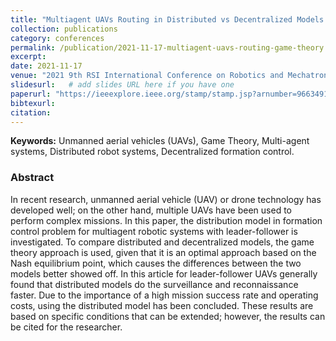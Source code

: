 ```yaml
---
title: "Multiagent UAVs Routing in Distributed vs Decentralized Models: Game Theory Approach"
collection: publications
category: conferences
permalink: /publication/2021-11-17-multiagent-uavs-routing-game-theory
excerpt:
date: 2021-11-17
venue: "2021 9th RSI International Conference on Robotics and Mechatronics (ICRoM)"
slidesurl:   # add slides URL here if you have one
paperurl: "https://ieeexplore.ieee.org/stamp/stamp.jsp?arnumber=9663491"
bibtexurl: 
citation: 
---
```

**Keywords:** Unmanned aerial vehicles (UAVs), Game Theory, Multi-agent systems, Distributed robot systems, Decentralized formation control. 

### Abstract

In recent research, unmanned aerial vehicle (UAV) or drone technology has developed well; on the other hand, multiple UAVs have been used to perform complex missions. In this paper, the distribution model in formation control problem for multiagent robotic systems with leader-follower is investigated. To compare distributed and decentralized models, the game theory approach is used, given that it is an optimal approach based on the Nash equilibrium point, which causes the differences between the two models better showed off. In this article for leader-follower UAVs generally found that distributed models do the surveillance and reconnaissance faster. Due to the importance of a high mission success rate and operating costs, using the distributed model has been concluded. These results are based on specific conditions that can be extended; however, the results can be cited for the researcher. 
